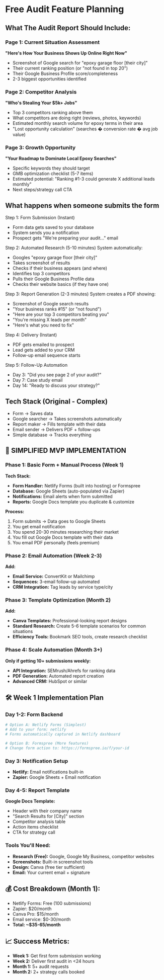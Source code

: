 # Free Audit Feature Planning

## What The Audit Report Should Include:

### Page 1: Current Situation Assessment
**"Here's How Your Business Shows Up Online Right Now"**

- Screenshot of Google search for "epoxy garage floor [their city]"
- Their current ranking position (or "not found in top 20")
- Their Google Business Profile score/completeness
- 2-3 biggest opportunities identified

### Page 2: Competitor Analysis
**"Who's Stealing Your $5k+ Jobs"**

- Top 3 competitors ranking above them
- What competitors are doing right (reviews, photos, keywords)
- Estimated monthly search volume for epoxy terms in their area
- "Lost opportunity calculation" (searches � conversion rate � avg job value)

### Page 3: Growth Opportunity
**"Your Roadmap to Dominate Local Epoxy Searches"**

- Specific keywords they should target
- GMB optimization checklist (5-7 items)
- Estimated potential: "Ranking #1-3 could generate X additional leads monthly"
- Next steps/strategy call CTA

## What happens when someone submits the form
Step 1: Form Submission (Instant)

- Form data gets saved to your database
- System sends you a notification
- Prospect gets "We're preparing your audit..." email

Step 2: Automated Research (5-10 minutes)
System automatically:

- Googles "epoxy garage floor [their city]"
- Takes screenshot of results
- Checks if their business appears (and where)
- Identifies top 3 competitors
- Pulls their Google Business Profile data
- Checks their website basics (if they have one)

Step 3: Report Generation (2-3 minutes)
System creates a PDF showing:

- Screenshot of Google search results
- "Your business ranks #15" (or "not found")
- "Here are your top 3 competitors beating you"
- "You're missing X leads per month"
- "Here's what you need to fix"

Step 4: Delivery (Instant)

- PDF gets emailed to prospect
- Lead gets added to your CRM
- Follow-up email sequence starts

Step 5: Follow-Up Automation

- Day 3: "Did you see page 2 of your audit?"
- Day 7: Case study email
- Day 14: "Ready to discuss your strategy?"


## Tech Stack (Original - Complex)
- Form → Saves data
- Google searcher → Takes screenshots automatically
- Report maker → Fills template with their data
- Email sender → Delivers PDF + follow-ups
- Simple database → Tracks everything

## 🎯 SIMPLIFIED MVP IMPLEMENTATION

### Phase 1: Basic Form + Manual Process (Week 1)
**Tech Stack:**
- **Form Handler:** Netlify Forms (built into hosting) or Formspree
- **Database:** Google Sheets (auto-populated via Zapier)
- **Notifications:** Email alerts when form submitted
- **Reports:** Google Docs template you duplicate & customize

**Process:**
1. Form submits → Data goes to Google Sheets
2. You get email notification
3. You spend 20-30 minutes researching their market
4. You fill out Google Docs template with their data
5. You email PDF personally (feels premium)

### Phase 2: Email Automation (Week 2-3)
**Add:**
- **Email Service:** ConvertKit or Mailchimp
- **Sequences:** 3-email follow-up automated
- **CRM Integration:** Tag leads by service type/city

### Phase 3: Template Optimization (Month 2)
**Add:**
- **Canva Templates:** Professional-looking report designs
- **Standard Research:** Create 5-6 template scenarios for common situations
- **Efficiency Tools:** Bookmark SEO tools, create research checklist

### Phase 4: Scale Automation (Month 3+)
**Only if getting 10+ submissions weekly:**
- **API Integration:** SEMrush/Ahrefs for ranking data
- **PDF Generation:** Automated report creation
- **Advanced CRM:** HubSpot or similar

## 🛠️ Week 1 Implementation Plan

### Day 1-2: Form Backend
```bash
# Option A: Netlify Forms (Simplest)
# Add to your form: netlify
# Forms automatically captured in Netlify dashboard

# Option B: Formspree (More features)
# Change form action to: https://formspree.io/f/your-id
```

### Day 3: Notification Setup
- **Netlify:** Email notifications built-in
- **Zapier:** Google Sheets + Email notification

### Day 4-5: Report Template
**Google Docs Template:**
- Header with their company name
- "Search Results for [City]" section
- Competitor analysis table
- Action items checklist
- CTA for strategy call

### Tools You'll Need:
- **Research (Free):** Google, Google My Business, competitor websites
- **Screenshots:** Built-in screenshot tools
- **Design:** Canva (free tier sufficient)
- **Email:** Your current email + signature

## 💰 Cost Breakdown (Month 1):
- Netlify Forms: Free (100 submissions)
- Zapier: $20/month
- Canva Pro: $15/month
- Email service: $0-30/month
- **Total: ~$35-65/month**

## 📈 Success Metrics:
- **Week 1:** Get first form submission working
- **Week 2:** Deliver first audit in <24 hours
- **Month 1:** 5+ audit requests
- **Month 2:** 2+ strategy calls booked
